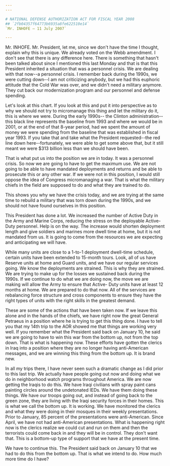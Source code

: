 ```yaml
---
---

# NATIONAL DEFENSE AUTHORIZATION ACT FOR FISCAL YEAR 2008
## `2fb04357f64773b6935a8fe622510e14`
`Mr. INHOFE — 11 July 2007`

---
```



Mr. INHOFE. Mr. President, let me, since we don't have the time I 
thought, explain why this is unique. We already voted on the Webb 
amendment. I don't see that there is any difference here. There is 
something that hasn't been talked about since I mentioned this last 
Monday and that is that this President inherited a situation that was a 
personnel crisis. We are dealing with that now--a personnel crisis. I 
remember back during the 1990s, we were cutting down--I am not 
criticizing anybody, but we had this euphoric attitude that the Cold 
War was over, and we didn't need a military anymore. They cut back our 
modernization program and our personnel and defense spending.

Let's look at this chart. If you look at this and put it into 
perspective as to why we should not try to micromanage this thing and 
let the military do it, this is where we were. During the early 1990s--
the Clinton administration--this black line represents the baseline 
from 1993 and where we would be in 2001, or at the end of that 8-year 
period, had we spent the amount of money we were spending from the 
baseline that was established in fiscal year 1993. If you take that and 
take what the President requested--the red line down here--fortunately, 
we were able to get some above that, but it still meant we were $313 
billion less than we should have been.

That is what put us into the position we are in today. It was a 
personnel crisis. So now we are going to have to get the maximum use. 
We are not going to be able to have mandated deployments and returns 
and be able to prosecute this or any other war. If we were not in this 
position, I would still oppose the idea of Congress micromanaging a 
war. That is what the military chiefs in the field are supposed to do 
and what they are trained to do.

This shows you why we have the crisis today, and we are trying at the 
same time to rebuild a military that was torn down during the 1990s, 
and we should not have found ourselves in this position.

This President has done a lot. We increased the number of Active Duty 
in the Army and Marine Corps, reducing the stress on the deployable 
Active-Duty personnel. Help is on the way. The increase would shorten 
deployment length and give soldiers and marines more dwell time at 
home, but it is not mandated from us. It is going to come from the 
resources we are expecting and anticipating we will have.

While many units are close to a 1-to-1 deployment dwell-time 
schedule, certain units have been extended to 15-month tours. Look, all 
of us have Reserve units at home and Guard units, and we have our 
regular services going. We know the deployments are strained. This is 
why they are strained. We are trying to make up for the losses we 
sustained back during the 1990s. If we continue to do what we are doing 
now, the move we are making will allow the Army to ensure that Active-
Duty units have at least 12 months at home. We are prepared to do that 
now. All of the services are rebalancing force structure and cross 
components to ensure they have the right types of units with the right 
skills in the greatest demand.

These are some of the actions that have been taken now. If we leave 
this alone and in the hands of the chiefs, we have right now the great 
General Petraeus in a position where he is trying to get this thing 
done. I have to tell you that my 14th trip to the AOR showed me that 
things are working very well. If you remember what the President said 
back on January 10, he said we are going to have to win this war from 
the bottom up, not from the top down. That is what is happening now. 
These efforts have gotten the clerics in Iraq into a position where 
they are no longer having anti-American messages, and we are winning 
this thing from the bottom up. It is brand new.

In all my trips there, I have never seen such a dramatic change as I 
did prior to this last trip. We actually have people going out now and 
doing what we do in neighborhood watch programs throughout America. We 
are now getting the Iraqis to do this. We have Iraqi civilians with 
spray paint cans painting circles around the undetonated IEDs. We have 
them doing these things. We have our troops going out, and instead of 
going back to the green zone, they are living with the Iraqi security 
forces in their homes. This is what we call the bottom up. It is 
working. We have monitored the clerics and what they were doing in 
their mosques in their weekly presentations. Prior to January, 85 
percent of the presentations were anti-American. Since April, we have 
not had anti-American presentations. What is happening right now is the 
clerics realize we could cut and run on them and then the terrorists 
could come back in and they will be in control. They don't want that. 
This is a bottom-up type of support that we have at the present time.

We have to continue this. The President said back on January 10 that 
we had to do this from the bottom up. That is what we intend to do. How 
much more time do I have?